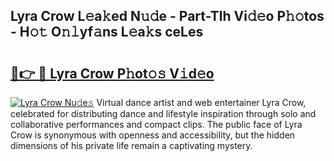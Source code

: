 ## Lyra Crow L𝚎a𝚔ed N𝚞𝚍e - Part-Tlh Vi𝚍𝚎o P𝚑𝚘tos - H𝚘𝚝 O𝚗𝚕yf𝚊ns L𝚎a𝚔s ceLes

# <h2><a href="http://kf6ali.oniu.top/?m=Lyra+Crow">🔗👉 🔴 Lyra Crow P𝚑ot𝚘𝚜 V𝚒d𝚎o</a></h2>

[![Lyra Crow Nu𝚍e𝚜](https://i.imgur.com/0qMVB7G.gif)](http://kf6ali.oniu.top/?m=Lyra+Crow)
Virtual dance artist and web entertainer Lyra Crow, celebrated for distributing dance and lifestyle inspiration through solo and collaborative performances and compact clips. The public face of Lyra Crow is synonymous with openness and accessibility, but the hidden dimensions of his private life remain a captivating mystery.  
